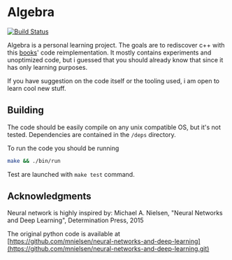# Algebra

[![Build Status](https://travis-ci.org/ThomasBracher/ml.svg?branch=master)](https://travis-ci.org/ThomasBracher/ml)

Algebra is a personal learning project. The goals are to rediscover c++ with
this [books](http://neuralnetworksanddeeplearning.com/chap1.html)'
code reimplementation. It mostly contains experiments and unoptimized code,
but i guessed that you should already know that since it has only learning
purposes.

If you have suggestion on the code itself or the tooling used, i am open to
learn cool new stuff.

## Building

The code should be easily compile on any unix compatible OS, but it's not
tested. Dependencies are contained in the `/deps` directory.

To run the code you should be running

```` bash
make && ./bin/run
````

Test are launched with `make test` command.

## Acknowledgments

Neural network is highly inspired by:
Michael A. Nielsen, "Neural Networks and Deep Learning", Determination Press, 2015

The original python code is available at
[https://github.com/mnielsen/neural-networks-and-deep-learning](https://github.com/mnielsen/neural-networks-and-deep-learning.git)
